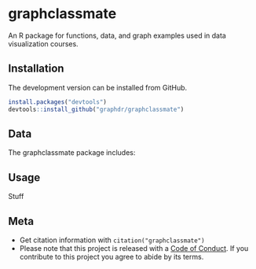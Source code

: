 
<!-- README.md is generated from README.Rmd. Please edit that file -->

# graphclassmate

An R package for functions, data, and graph examples used in data
visualization courses.

## Installation

The development version can be installed from GitHub.

``` r
install.packages("devtools")
devtools::install_github("graphdr/graphclassmate")
```

## Data

The graphclassmate package includes:

## Usage

Stuff

## Meta

  - Get citation information with `citation("graphclassmate")`
  - Please note that this project is released with a [Code of
    Conduct](https://github.com/graphdr/graphclassmate/blob/master/CONDUCT.md).
    If you contribute to this project you agree to abide by its terms.
